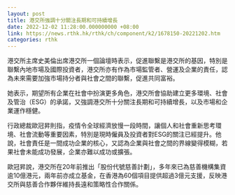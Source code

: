 ```yaml
---
layout: post
title: 港交所強調十分關注長期和可持續增長
date: 2022-12-02 11:28:00.000000000 +08:00
link: https://news.rthk.hk/rthk/ch/component/k2/1678150-20221202.htm
categories: rthk
---
```


港交所主席史美倫出席港交所一個論壇時表示，促進聯繫是港交所的基因，特別是聯繫內地市場及國際投資者，港交所亦有作為市場監管者、營運及企業的責任，認為未來需要加強市場持分者與社會之間的聯繫，促進共同富裕。

她表示，期望所有企業在社會中扮演更多角色，港交所會協助建立更多環境、社會及管治（ESG）的承諾，又強調港交所十分關注長期和可持續增長，以及市場和企業運作穩健。

行政總裁歐冠昇則指，疫情令全球經濟放慢一段時間，讓個人和社會重新思考環境、社會流動等重要因素，特別是現時僱員及投資者對ESG的關注已經提升。他說，社會責任是一間成功企業的核心，又認為企業與社會之間的界線變得模糊，若果社會未能成功發展，企業亦難以成功或擴張。

歐冠昇說，港交所在20年前推出「股份代號慈善計劃」，多年來已為慈善機構集資逾10億港元，兩年前亦成立基金，在香港為60個項目提供超過3億元支援，反映港交所與慈善合作夥伴維持長遠和策略性合作關係。
